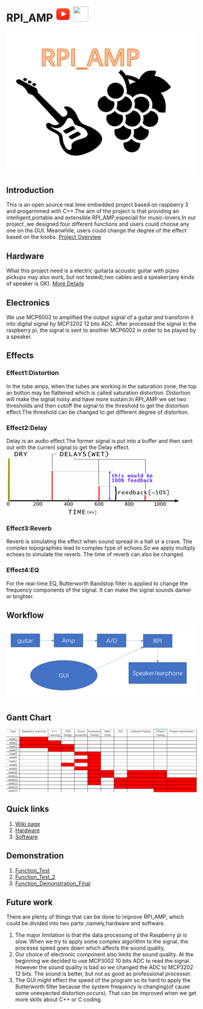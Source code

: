 # RPI_AMP [<img src= "Media/images/youtube.jpg" width="40" height="40">](https://www.youtube.com/watch?v=QiRcfnutxOk)   [<img src= "image/instagram.jpg" width="40" height="40">](https://www.instagram.com/rpi_amp1994/)
![Logo](resource/images/logo.png)
## Introduction  
This is an open source real time embedded project based on raspberry 3 and progarmmed with C++.The aim of the project is that providing an intelligent,portable and extensible RPI_AMP,especiall for music-lovers.In our project ,we designed four different functions and users could choose any one on the GUI. Meanwhile, users could change the degree of the effect based on the knobs.
[Project Overview](https://github.com/LemonRepublica/RPI_AMP/wiki/SUMMARY)
## Hardware
What this project need is a electric guitar(a acoustic guitar with pizeo pickups may also work, but not tested),two cables and a speaker(any kinds of speaker is OK). 
[More Details](https://github.com/LemonRepublica/RPI_AMP/wiki)
## Electronics
We use MCP6002 to amplified the output signal of a guitar and transform it into digital signal by MCP3202 12 bits ADC. After processed the signal in the raspberry pi, the signal is sent to another MCP6002 in order to be played by a speaker.

## Effects
### Effect1:Distortion
In the tube amps, when the tubes are working in the saturation zone, the top an botton may be flattened which is called saturation distortion. Distortion will make the signal noisy and have more sustain.In RPI_AMP we set two thresholds and then cutoff the signal to the threshold to get the distortion effect.The threshold can be changed to get different degree of distortion.
### Effect2:Delay
Delay is an audio effect.The former signal is put into a buffer and then sent out with the current signal to get the Delay effect.
![Delay](resource/images/Delay.png)
### Effect3:Reverb
Reverb is simulating the effect when sound spread in a hall or a crave. The complex topographies lead to complex type of echoes.So we apply multiply echoes to simulate the reverb. The time of reverb can also be changed.
### Effect4:EQ
For the real-time EQ, Butterworth Bandstop filter is applied to change the frequency components of the signal. It can make the signal sounds darker or brighter.
## Workflow
![Workflpw](resource/images/workflow.png)
## Gantt Chart
![Gantt Chart](resource/images/gantt.png)
## Quick links
1) [Wiki page](https://github.com/LemonRepublica/RPI_AMP/wiki)  
2) [Hardware](https://github.com/LemonRepublica/RPI_AMP/tree/master/resource/hardware) 
3) [Software](https://github.com/LemonRepublica/RPI_AMP/tree/master/code) 
## Demonstration
1) [Function_Test ](https://youtu.be/Or1FA4tJWyk)  
2) [Function_Test_2](https://www.youtube.com/watch?v=wtC8RktlwYI)  
3) [Function_Demonstration_Final](https://www.youtube.com/watch?v=wtC8RktlwYI) 

## Future work
There are plenty of things that can be done to improve RPI_AMP, which could be divided into two parts ,namely,hardware and software. 
1) The major limitation is that the data processing of the Raspberry pi is slow. When we try to apply some complex algorithm to the signal, the processe speed goes down which affects the sound quality. 
2) Our choice of electronic component also limits the sound quality. At the beginning we decided to use MCP3002 10 bits ADC to read the signal. However the sound quality is bad so we changed the ADC to MCP3202 12 bits. The sound is better, but not as good as professional processer. 
3) The GUI might effect the speed of the program so its hard to apply the Butterworth filter because the system frequency is changing(of cause some unexpected distortion occurs). That can be improved when we get more skills about C++ or C coding. 


